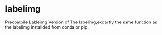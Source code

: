 # labelimg
Precompile Lableimg Version of The labelimg,excactly the same function as the labelimg installded from conda or pip.
